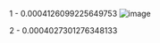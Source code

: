 1 - 0.0004126099225649753
![image](https://github.com/user-attachments/assets/a0568148-aa51-4173-89ce-50c2052a2877)

2 - 0.0004027301276348133
